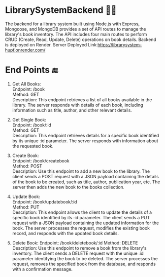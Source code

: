 # LibrarySystemBackend 📖💾

The backend for a library system built using Node.js with Express, Mongoose, and MongoDB provides a set of API routes to manage the library's book inventory. The API includes four main routes to perform CRUD (Create, Read, Update, Delete) operations on book details.
Backend is deployed on Render.
Server Deployed Link:https://librarysystem-hupf.onrender.com/

# End Points 🔚
1. Get All Books:</br>
Endpoint: /book</br>
Method: GET</br>
Description: This endpoint retrieves a list of all books available in the library. The server responds with details of each book, including information such as title, author, and other relevant details.

2. Get Single Book:</br>
Endpoint: /book/:id</br>
Method: GET</br>
Description: This endpoint retrieves details for a specific book identified by its unique :id parameter. The server responds with information about the requested book.

3. Create Book:</br>
Endpoint: /book/createbook</br>
Method: POST</br>
Description: Use this endpoint to add a new book to the library. The client sends a POST request with a JSON payload containing the details of the book to be created, such as title, author, publication year, etc. The server then adds the new book to the books collection.

4. Update Book:</br>
Endpoint: /book/updatebook/:id</br>
Method: PUT</br>
Description: This endpoint allows the client to update the details of a specific book identified by its :id parameter. The client sends a PUT request with a JSON payload containing the updated information for the book. The server processes the request, modifies the existing book record, and responds with the updated book details.

5. Delete Book:
Endpoint: /book/deletebook/:id
Method: DELETE
Description: Use this endpoint to remove a book from the library's inventory. The client sends a DELETE request with the unique :id parameter identifying the book to be deleted. The server processes the request, removes the specified book from the database, and responds with a confirmation message.
